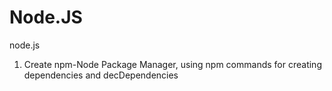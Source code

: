 # Node.JS
node.js
1. Create npm-Node Package Manager, using npm commands for creating dependencies and decDependencies
